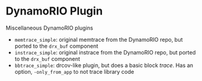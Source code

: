 DynamoRIO Plugin
================

Miscellaneous DynamoRIO plugins

- `memtrace_simple`: original memtrace from the DynamoRIO repo, but ported to the
  `drx_buf` component
- `instrace_simple`: original instrace from the DynamoRIO repo, but ported to the
  `drx_buf` component
- `bbtrace_simple`: drcov-like plugin, but does a basic block *trace*. Has an option,
  `-only_from_app` to not trace library code

